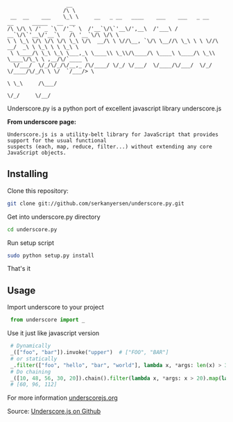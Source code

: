                        __
                      /\ \
     __  __    ___    \_\ \     __   _ __   ____    ___    ___   _ __    __      _____   __  __
    /\ \/\ \ /' _ `\  /'_` \  /'__`\/\`'__\/',__\  /'___\ / __`\/\`'__\/'__`\   /\ '__`\/\ \/\ \
    \ \ \_\ \/\ \/\ \/\ \_\ \/\  __/\ \ \//\__, `\/\ \__//\ \_\ \ \ \//\  __/  _\ \ \_\ \ \ \_\ \
     \ \____/\ \_\ \_\ \___,_\ \____\\ \_\\/\____/\ \____\ \____/\ \_\\ \____\/\_\ \ ,__/\/`____ \
      \/___/  \/_/\/_/\/__,_ /\/____/ \/_/ \/___/  \/____/\/___/  \/_/ \/____/\/_/\ \ \/  `/___/> \
                                                                                   \ \_\     /\___/
                                                                                    \/_/     \/__/

Underscore.py is a python port of excellent javascript library underscore.js

**From underscore page:**

    Underscore.js is a utility-belt library for JavaScript that provides support for the usual functional
    suspects (each, map, reduce, filter...) without extending any core JavaScript objects.

## Installing
Clone this repository:
```bash
git clone git://github.com/serkanyersen/underscore.py.git
```
Get into underscore.py directory
```bash
cd underscore.py
```
Run setup script
```bash
sudo python setup.py install
```
That's it

## Usage
Import underscore to your project
```python
 from underscore import _
```
Use it just like javascript version
```python
 # Dynamically
 _(["foo", "bar"]).invoke("upper")  # ["FOO", "BAR"]
 # or statically
 _.filter(["foo", "hello", "bar", "world"], lambda x, *args: len(x) > 3)  # ["hello", "world"]
 # Do chaining
 _([10, 48, 56, 30, 20]).chain().filter(lambda x, *args: x > 20).map(lambda x, *args: x * 2).sortBy().value()
 # [60, 96, 112]
```

For more information [underscorejs.org](http://underscorejs.org)

Source: [Underscore.js on Github](https://github.com/documentcloud/underscore)